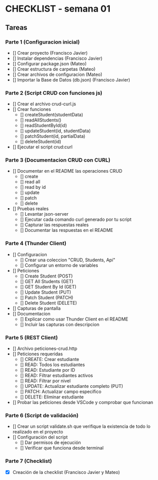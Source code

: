# CHECKLIST - semana 01

## Tareas

### Parte 1 (Configuracion inicial)
- [] Crear proyecto (Francisco Javier)
- [] Instalar dependencias (Francisco Javier)
- [] Configurar package.json (Mateo)
- [] Crear estructura de carpetas (Mateo)
- [] Crear archivos de configuracion (Mateo)
- [] Importar la Base de Datos (db.json) (Francisco Javier)

### Parte 2 (Script CRUD con funciones js)
- [] Crear el archivo crud-curl.js
- [] Crear funciones
    - [] createStudent(studentData)
    - [] readAllStudents()
    - [] readStudentById(id)
    - [] updateStudent(id, studentData)
    - [] patchStudent(id, partialData)
    - [] deleteStudent(id)
- [] Ejecutar el script crud:curl

### Parte 3 (Documentacion CRUD con CURL)
- [] Documentar en el README las operaciones CRUD
    - [] create
    - [] read all
    - [] read by id
    - [] update
    - [] patch
    - [] delete
- [] Pruebas reales
    - [] Levantar json-server
    - [] Ejecutar cada comando curl generado por tu script
    - [] Capturar las respuestas reales
    - [] Documentar las respuestas en el README

### Parte 4 (Thunder Client)
- [] Configuracion
    - [] Crear una coleccion "CRUD, Students, Api"
    - [] Configurar un entorno de variables
- [] Peticiones
    - [] Create Student (POST)
    - [] GET All Students (GET)
    - [] GET Student By Id (GET)
    - [] Update Student (PUT)
    - [] Patch Student (PATCH)
    - [] Delete Student (DELETE)
- [] Capturas de pantalla
- [] Documentacion
    - [] Explicar como usar Thunder Client en el README
    - [] Incluir las capturas con descripcion

### Parte 5 (REST Client)
- [] Archivo peticiones-crud.http
- [] Peticiones requeridas
    - [] CREATE: Crear estudiante
    - [] READ: Todos los estudiantes
    - [] READ: Estudiante por ID
    - [] READ: Filtrar estudiantes activos
    - [] READ: Filtrar por nivel
    - [] UPDATE: Actualizar estudiante completo (PUT)
    - [] PATCH: Actualizar campo específico
    - [] DELETE: Eliminar estudiante
- [] Probar las peticiones desde VSCode y comprobar que funcionan

### Parte 6 (Script de validación)
- [] Crear un script validate.sh que verifique la existencia de todo lo realizado en el proyecto
- [] Configuración del script
    - [] Dar permisos de ejecución
    - [] Verificar que funciona desde terminal

### Parte 7 (Checklist)
- [x] Creación de la checklist (Francisco Javier y Mateo)